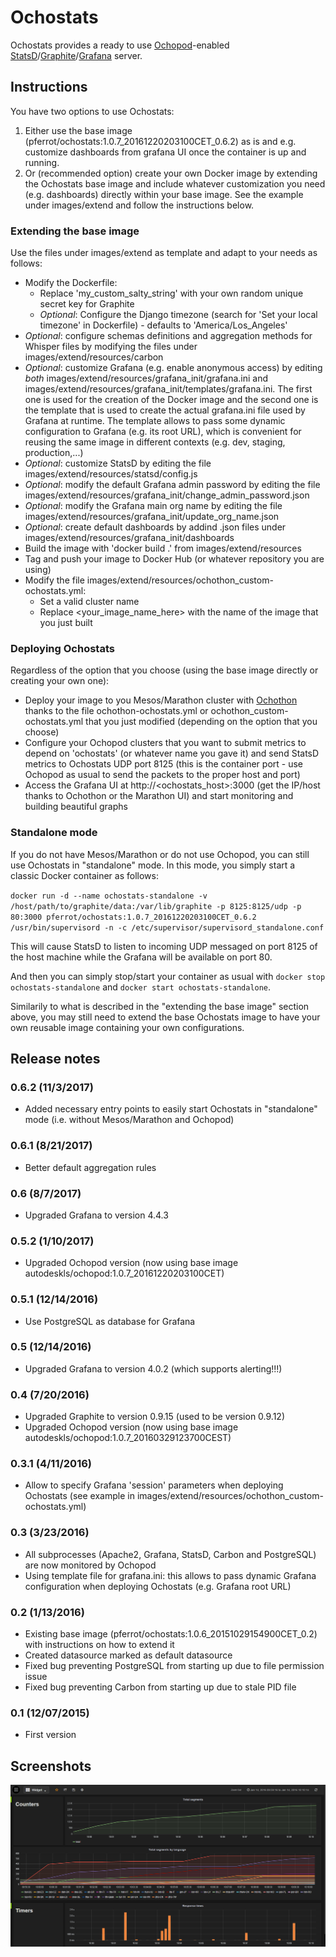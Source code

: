 # Ochostats

Ochostats provides a ready to use <a href="https://github.com/autodesk-cloud/ochopod" target="_blank">Ochopod</a>-enabled <a href="https://github.com/etsy/statsd" target="_blank">StatsD</a>/<a href="http://graphite.readthedocs.org" target="_blank">Graphite</a>/<a href="http://grafana.org" target="_blank">Grafana</a> server.

## Instructions

You have two options to use Ochostats:
<ol>
<li>Either use the base image (pferrot/ochostats:1.0.7_20161220203100CET_0.6.2) as is and e.g. customize dashboards from grafana UI once the container is up and running.</li>
<li>Or (recommended option) create your own Docker image by extending the Ochostats base image and include whatever customization you need (e.g. dashboards) directly within your base image. See the example under images/extend and follow the instructions below.</li>
</ol>

### Extending the base image

Use the files under images/extend as template and adapt to your needs as follows:
- Modify the Dockerfile:
  - Replace 'my_custom_salty_string' with your own random unique secret key for Graphite
  - *Optional*: Configure the Django timezone (search for 'Set your local timezone' in Dockerfile) - defaults to 'America/Los_Angeles'
- *Optional*: configure schemas definitions and aggregation methods for Whisper files by modifying the files under images/extend/resources/carbon
- *Optional*: customize Grafana (e.g. enable anonymous access) by editing *both* images/extend/resources/grafana_init/grafana.ini and
  images/extend/resources/grafana_init/templates/grafana.ini. The first one is used for the creation of the Docker image and the second one
  is the template that is used to create the actual grafana.ini file used by Grafana at runtime. The template allows to pass some dynamic configuration to Grafana (e.g. its root URL),
  which is convenient for reusing the same image in different contexts (e.g. dev, staging, production,...)
- *Optional*: customize StatsD by editing the file images/extend/resources/statsd/config.js
- *Optional*: modify the default Grafana admin password by editing the file images/extend/resources/grafana_init/change_admin_password.json
- *Optional*: modify the Grafana main org name by editing the file images/extend/resources/grafana_init/update_org_name.json
- *Optional*: create default dashboards by addind .json files under images/extend/resources/grafana_init/dashboards
- Build the image with 'docker build .' from images/extend/resources
- Tag and push your image to Docker Hub (or whatever repository you are using)
- Modify the file images/extend/resources/ochothon_custom-ochostats.yml:
  - Set a valid cluster name
  - Replace &lt;your_image_name_here&gt; with the name of the image that you just built

### Deploying Ochostats

Regardless of the option that you choose (using the base image directly or creating your own one):
- Deploy your image to you Mesos/Marathon cluster with <a href="https://github.com/autodesk-cloud/ochothon" target="_blank">Ochothon</a> thanks to the file ochothon-ochostats.yml or ochothon_custom-ochostats.yml that you just modified (depending on the option that you choose)
- Configure your Ochopod clusters that you want to submit metrics to depend on 'ochostats' (or whatever name you gave it) and send StatsD metrics to Ochostats UDP port 8125 (this is the container port - use Ochopod as usual to send the packets to the proper host and port)
- Access the Grafana UI at http://&lt;ochostats_host&gt;:3000 (get the IP/host thanks to Ochothon or the Marathon UI) and start monitoring and building beautiful graphs

### Standalone mode

If you do not have Mesos/Marathon or do not use Ochopod, you can still use Ochostats in "standalone" mode. In this mode, you simply start a classic Docker container as follows:

`docker run -d --name ochostats-standalone -v /host/path/to/graphite/data:/var/lib/graphite -p 8125:8125/udp -p 80:3000 pferrot/ochostats:1.0.7_20161220203100CET_0.6.2 /usr/bin/supervisord -n -c /etc/supervisor/supervisord_standalone.conf`

This will cause StatsD to listen to incoming UDP messaged on port 8125 of the host machine while the Grafana will be available on port 80.

And then you can simply stop/start your container as usual with `docker stop ochostats-standalone` and `docker start ochostats-standalone`.

Similarily to what is described in the "extending the base image" section above, you may still need to extend the base Ochostats image to have your own reusable image containing your own configurations.  

## Release notes

### 0.6.2 (11/3/2017)
- Added necessary entry points to easily start Ochostats in "standalone" mode (i.e. without Mesos/Marathon and Ochopod)

### 0.6.1 (8/21/2017)
- Better default aggregation rules

### 0.6 (8/7/2017)
- Upgraded Grafana to version 4.4.3

### 0.5.2 (1/10/2017)
- Upgraded Ochopod version (now using base image autodeskls/ochopod:1.0.7_20161220203100CET)

### 0.5.1 (12/14/2016)
- Use PostgreSQL as database for Grafana

### 0.5 (12/14/2016)
- Upgraded Grafana to version 4.0.2 (which supports alerting!!!)

### 0.4 (7/20/2016)
- Upgraded Graphite to version 0.9.15 (used to be version 0.9.12)
- Upgraded Ochopod version (now using base image autodeskls/ochopod:1.0.7_20160329123700CEST)

### 0.3.1 (4/11/2016)
- Allow to specify Grafana 'session' parameters when deploying Ochostats (see example in images/extend/resources/ochothon_custom-ochostats.yml)

### 0.3 (3/23/2016)
- All subprocesses (Apache2, Grafana, StatsD, Carbon and PostgreSQL) are now monitored by Ochopod
- Using template file for grafana.ini: this allows to pass dynamic Grafana configuration when deploying Ochostats (e.g. Grafana root URL)

### 0.2 (1/13/2016)
- Existing base image (pferrot/ochostats:1.0.6_20151029154900CET_0.2) with instructions on how to extend it
- Created datasource marked as default datasource
- Fixed bug preventing PostgreSQL from starting up due to file permission issue
- Fixed bug preventing Carbon from starting up due to stale PID file

### 0.1 (12/07/2015)
- First version

## Screenshots
![Grafana](grafana.png)
